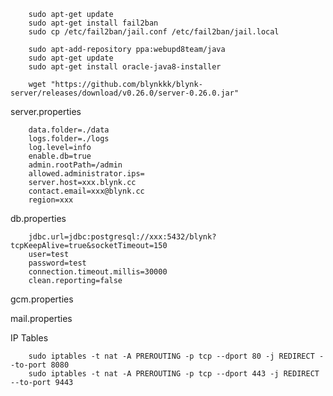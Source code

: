         sudo apt-get update
        sudo apt-get install fail2ban
        sudo cp /etc/fail2ban/jail.conf /etc/fail2ban/jail.local

        sudo apt-add-repository ppa:webupd8team/java
        sudo apt-get update
        sudo apt-get install oracle-java8-installer
        
        wget "https://github.com/blynkkk/blynk-server/releases/download/v0.26.0/server-0.26.0.jar"
        

server.properties

        data.folder=./data
        logs.folder=./logs
        log.level=info
        enable.db=true
        admin.rootPath=/admin
        allowed.administrator.ips=
        server.host=xxx.blynk.cc
        contact.email=xxx@blynk.cc
        region=xxx
        
db.properties

        jdbc.url=jdbc:postgresql://xxx:5432/blynk?tcpKeepAlive=true&socketTimeout=150
        user=test
        password=test
        connection.timeout.millis=30000
        clean.reporting=false

gcm.properties

mail.properties

IP Tables

        sudo iptables -t nat -A PREROUTING -p tcp --dport 80 -j REDIRECT --to-port 8080
        sudo iptables -t nat -A PREROUTING -p tcp --dport 443 -j REDIRECT --to-port 9443